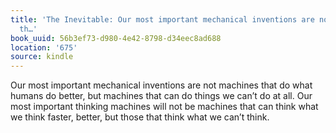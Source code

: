 ```yaml
---
title: 'The Inevitable: Our most important mechanical inventions are not machines
  th…'
book_uuid: 56b3ef73-d980-4e42-8798-d34eec8ad688
location: '675'
source: kindle
---
```


Our most important mechanical inventions are not machines that do what humans do better, but machines that can do things we can’t do at all. Our most important thinking machines will not be machines that can think what we think faster, better, but those that think what we can’t think.